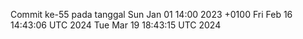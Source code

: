 Commit ke-55 pada tanggal Sun Jan 01 14:00 2023 +0100
Fri Feb 16 14:43:06 UTC 2024
Tue Mar 19 18:43:15 UTC 2024

